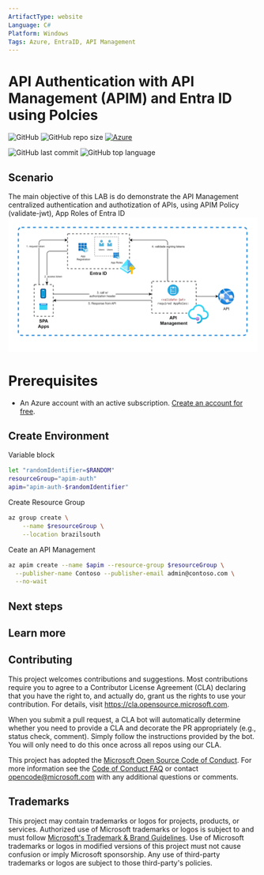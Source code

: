 ```yaml
---
ArtifactType: website
Language: C#
Platform: Windows
Tags: Azure, EntraID, API Management
---
```


# API Authentication with API Management (APIM) and Entra ID using Polcies 

![GitHub](https://img.shields.io/github/license/marcosoikawa/apim-auth-entraid) 
![GitHub repo size](https://img.shields.io/github/repo-size/marcosoikawa/apim-auth-entraid) 
[![Azure](https://badgen.net/badge/icon/azure?icon=azure&label)](https://azure.microsoft.com)

![GitHub last commit](https://img.shields.io/github/last-commit/marcosoikawa/apim-auth-entraid)
![GitHub top language](https://img.shields.io/github/languages/top/marcosoikawa/apim-auth-entraid)


## Scenario

The main objective of this LAB is do demonstrate the API Management centralized authentication and authotization of APIs, using APIM Policy (validate-jwt), App Roles of Entra ID
![Topology](./media/architecture1.png)

# Prerequisites

- An Azure account with an active subscription. [Create an account for free](https://azure.microsoft.com/free/?WT.mc_id=A261C142F).

## Create Environment

Variable block
```bash
let "randomIdentifier=$RANDOM"
resourceGroup="apim-auth"
apim="apim-auth-$randomIdentifier"
```

Create Resource Group
```bash
az group create \
    --name $resourceGroup \
    --location brazilsouth
```

Ceate an API Management
```bash
az apim create --name $apim --resource-group $resourceGroup \
  --publisher-name Contoso --publisher-email admin@contoso.com \
  --no-wait
```
## Next steps


## Learn more

## Contributing

This project welcomes contributions and suggestions.  Most contributions require you to agree to a
Contributor License Agreement (CLA) declaring that you have the right to, and actually do, grant us
the rights to use your contribution. For details, visit https://cla.opensource.microsoft.com.

When you submit a pull request, a CLA bot will automatically determine whether you need to provide
a CLA and decorate the PR appropriately (e.g., status check, comment). Simply follow the instructions
provided by the bot. You will only need to do this once across all repos using our CLA.

This project has adopted the [Microsoft Open Source Code of Conduct](https://opensource.microsoft.com/codeofconduct/).
For more information see the [Code of Conduct FAQ](https://opensource.microsoft.com/codeofconduct/faq/) or
contact [opencode@microsoft.com](mailto:opencode@microsoft.com) with any additional questions or comments.

## Trademarks

This project may contain trademarks or logos for projects, products, or services. Authorized use of Microsoft 
trademarks or logos is subject to and must follow 
[Microsoft's Trademark & Brand Guidelines](https://www.microsoft.com/en-us/legal/intellectualproperty/trademarks/usage/general).
Use of Microsoft trademarks or logos in modified versions of this project must not cause confusion or imply Microsoft sponsorship.
Any use of third-party trademarks or logos are subject to those third-party's policies.